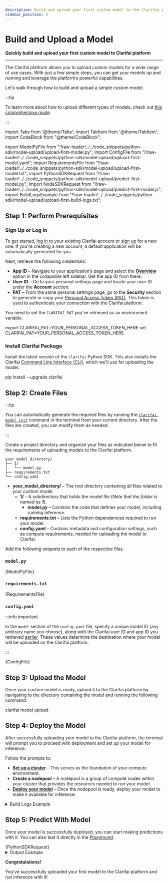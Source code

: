 ```yaml
---
description: Build and upload your first custom model to the Clarifai platform
sidebar_position: 5
---
```


# Build and Upload a Model

**Quickly build and upload your first custom model to Clarifai platform**
<hr />

The Clarifai platform allows you to upload custom models for a wide range of use cases. With just a few simple steps, you can get your models up and running and leverage the platform’s powerful capabilities.

Let’s walk through how to build and upload a simple custom model.

<!--You can test the already uploaded model [here](https://clarifai.com/alfrick/docs-demos/models/my-first-model).-->

:::tip

To learn more about how to upload different types of models, check out [this comprehensive guide](https://docs.clarifai.com/compute/models/upload/). 

:::

import Tabs from '@theme/Tabs';
import TabItem from '@theme/TabItem';
import CodeBlock from "@theme/CodeBlock";

import ModelPyFile from "!!raw-loader!../../code_snippets/python-sdk/model-upload/upload-first-model.py";
import ConfigFile from "!!raw-loader!../../code_snippets/python-sdk/model-upload/upload-first-model.yaml";
import RequirementsFile from "!!raw-loader!../../code_snippets/python-sdk/model-upload/upload-first-model.txt";
import PythonSDKRequest from "!!raw-loader!../../code_snippets/python-sdk/model-upload/predict-first-model.py";
import NodeSDKRequest from "!!raw-loader!../../code_snippets/python-sdk/model-upload/predict-first-model.js";
import BuildLogsExample from "!!raw-loader!../../code_snippets/python-sdk/model-upload/upload-first-build-logs.txt";

## Step 1: Perform Prerequisites

### Sign Up or Log In 

To get started, [log in to](https://clarifai.com/login) your existing Clarifai account or [sign up](https://clarifai.com/signup) for a new one. If you're creating a new account, a default application will be automatically generated for you.

Next, retrieve the following credentials:

- **App ID** – Navigate to your application’s page and select the [**Overview**](https://docs.clarifai.com/create/applications/manage#app-overview) option in the collapsible left sidebar. Get the app ID from there. 
- **User ID** – Go to your personal settings page and locate your user ID under the **Account** section.
- **PAT** – From the same personal settings page, go to the **Security** section to generate or copy your [Personal Access Token (PAT)](https://docs.clarifai.com/control/authentication/pat). This token is used to authenticate your connection with the Clarifai platform.

You need to set the `CLARIFAI_PAT` you've retrieved as an environment variable. 

<Tabs groupId="code">
<TabItem value="bash" label="Unix-Like Systems">
    <CodeBlock className="language-bash">export CLARIFAI_PAT=YOUR_PERSONAL_ACCESS_TOKEN_HERE</CodeBlock>
</TabItem>
<TabItem value="bash2" label="Windows">
    <CodeBlock className="language-bash">set CLARIFAI_PAT=YOUR_PERSONAL_ACCESS_TOKEN_HERE</CodeBlock>
</TabItem>
</Tabs>

### Install Clarifai Package

Install the latest version of the `clarifai` Python SDK. This also installs the Clarifai [Command Line Interface (CLI)](https://docs.clarifai.com/additional-resources/api-overview/cli), which we'll use for uploading the model.

<Tabs groupId="code">
<TabItem value="bash" label="Bash">
    <CodeBlock className="language-bash">pip install --upgrade clarifai</CodeBlock>
</TabItem>
</Tabs>

## Step 2: Create Files

:::tip

You can automatically generate the required files by running the [`clarifai model init`](https://docs.clarifai.com/resources/api-overview/cli#clarifai-model-init) command in the terminal from your current directory. After the files are created, you can modify them as needed.

:::

Create a project directory and organize your files as indicated below to fit the requirements of uploading models to the Clarifai platform. 

```text
your_model_directory/
├── 1/
│   └── model.py
├── requirements.txt
└── config.yaml
```

- **your_model_directory/** – The root directory containing all files related to your custom model.
  - **1/** – A subdirectory that holds the model file (_Note that the folder is named as **1**_).
    - **model.py** – Contains the code that defines your model, including running inference.
  - **requirements.txt** – Lists the Python dependencies required to run your model.
  - **config.yaml** – Contains metadata and configuration settings, such as compute requirements, needed for uploading the model to Clarifai.



Add the following snippets to each of the respective files. 

### `model.py`

<Tabs groupId="code">
<TabItem value="python" label="Python">
    <CodeBlock className="language-python">{ModelPyFile}</CodeBlock>
</TabItem>
</Tabs>

### `requirements.txt`

<Tabs groupId="code">
<TabItem value="text" label="Text">
    <CodeBlock className="language-text">{RequirementsFile}</CodeBlock>
</TabItem>
</Tabs>

### `config.yaml`

:::info important

In the `model` section of the `config.yaml` file, specify a unique model ID (any arbitrary name you choose), along with the Clarifai user ID and app ID you retrieved [earlier](#sign-up-or-log-in). These values determine the destination where your model will be uploaded on the Clarifai platform.

:::

<Tabs groupId="code">
<TabItem value="yaml" label="YAML">
    <CodeBlock className="language-yaml">{ConfigFile}</CodeBlock>
</TabItem>
</Tabs>

## Step 3: Upload the Model

Once your custom model is ready, upload it to the Clarifai platform by navigating to the directory containing the model and running the following command:

<Tabs groupId="code">
<TabItem value="bash" label="CLI">
    <CodeBlock className="language-bash">clarifai model upload</CodeBlock>
</TabItem>
</Tabs>

## Step 4: Deploy the Model

After successfully uploading your model to the Clarifai platform, the terminal will prompt you to proceed with deployment and set up your model for inference.

Follow the prompts to:

* **[Set up a cluster](https://docs.clarifai.com/compute/deployments/clusters-nodepools)** – This serves as the foundation of your compute environment.
* **Create a nodepool** – A nodepool is a group of compute nodes within your cluster that provides the resources needed to run your model.
* **[Deploy your model](https://docs.clarifai.com/compute/deployments/deploy-model)** – Once the nodepool is ready, deploy your model to make it available for inference.

<details>
  <summary>Build Logs Example</summary>
    <CodeBlock className="language-text">{BuildLogsExample}</CodeBlock>
</details>

## Step 5: Predict With Model

Once your model is successfully deployed, you can start making predictions with it. You can also test it directly in the [Playground](https://docs.clarifai.com/getting-started/quickstart-playground).

<Tabs groupId="code">
<TabItem value="python" label="Python">
    <CodeBlock className="language-python">{PythonSDKRequest}</CodeBlock>
</TabItem>
<!--
<TabItem value="node.js" label="Node.js SDK">
    <CodeBlock className="language-javascript">{NodeSDKRequest}</CodeBlock>
</TabItem>
-->
</Tabs>

<details>
  <summary>Output Example</summary>
    <CodeBlock className="language-text">Yes, I uploaded it!  Hello World 0
Yes, I uploaded it!  Hello World 1
Yes, I uploaded it!  Hello World 2
Yes, I uploaded it!  Hello World 3
Yes, I uploaded it!  Hello World 4</CodeBlock>
</details>


**Congratulations!**

You've successfully uploaded your first model to the Clarifai platform and run inference with it!


